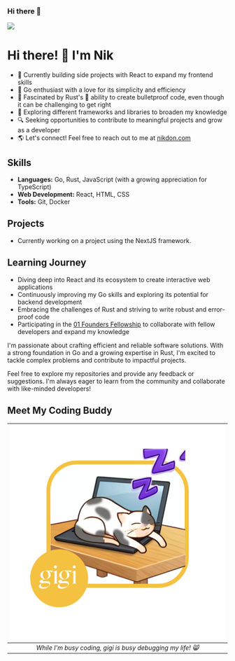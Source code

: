 ### Hi there 👋

<!--
**nik-don/nik-don** is a ✨ _special_ ✨ repository because its `README.md` (this file) appears on your GitHub profile.

Here are some ideas to get you started:

- 🔭 I’m currently working on ...
- 🌱 I’m currently learning ...
- 👯 I’m looking to collaborate on ...
- 🤔 I’m looking for help with ...
- 💬 Ask me about ...
- 📫 How to reach me: ...
- 😄 Pronouns: ...
- ⚡ Fun fact: ...


-->

![](https://komarev.com/ghpvc/?username=nik-don)

# Hi there! 👋 I'm Nik

- 🌱 Currently building side projects with React to expand my frontend skills
- 🚀 Go enthusiast with a love for its simplicity and efficiency
- 🧪 Fascinated by Rust's 🦀 ability to create bulletproof code, even though it can be challenging to get right
- 🎨 Exploring different frameworks and libraries to broaden my knowledge
- 🔍 Seeking opportunities to contribute to meaningful projects and grow as a developer
- 🌎 Let's connect! Feel free to reach out to me at [nikdon.com](https://www.nikdon.com)

## Skills

- **Languages:** Go, Rust, JavaScript (with a growing appreciation for TypeScript)
- **Web Development:** React, HTML, CSS
- **Tools:** Git, Docker

## Projects

- Currently working on a project using the NextJS framework.

## Learning Journey

- Diving deep into React and its ecosystem to create interactive web applications
- Continuously improving my Go skills and exploring its potential for backend development
- Embracing the challenges of Rust and striving to write robust and error-proof code
- Participating in the [01 Founders Fellowship](https://github.com/nik-don/01-founders) to collaborate with fellow developers and expand my knowledge

I'm passionate about crafting efficient and reliable software solutions. With a strong foundation in Go and a growing expertise in Rust, I'm excited to tackle complex problems and contribute to impactful projects.

Feel free to explore my repositories and provide any feedback or suggestions. I'm always eager to learn from the community and collaborate with like-minded developers!
<!--
- ⚡ Next.js > Vue > React
-->

## Meet My Coding Buddy

| ![alt text](https://github.com/nik-don/nik-don/blob/main/gigi-graphic.png?raw=true) |
|:--:| 
| *While I'm busy coding, gigi is busy debugging my life! 😸*|
